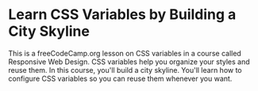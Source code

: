 # Learn CSS Variables by Building a City Skyline
This is a freeCodeCamp.org lesson on CSS variables in a course called Responsive Web Design. 
CSS variables help you organize your styles and reuse them.
In this course, you'll build a city skyline. You'll learn how to configure CSS variables so you can reuse them whenever you want.